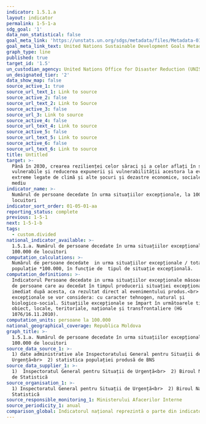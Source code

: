 ```yaml
---
indicator: 1.5.1.a
layout: indicator
permalink: 1-5-1-a
sdg_goal: '1'
data_non_statistical: false
goal_meta_link: 'https://unstats.un.org/sdgs/metadata/files/Metadata-01-05-01.pdf '
goal_meta_link_text: United Nations Sustainable Development Goals Metadata (PDF 224 KB)
graph_type: line
published: true
target_id: '1.5'
un_custodian_agency: United Nations Office for Disaster Reduction (UNISDR)
un_designated_tier: '2'
data_show_map: false
source_active_1: true
source_url_text_1: Link to source
source_active_2: false
source_url_text_2: Link to Source
source_active_3: false
source_url_3: Link to source
source_active_4: false
source_url_text_4: Link to source
source_active_5: false
source_url_text_5: Link to source
source_active_6: false
source_url_text_6: Link to source
title: Untitled
target: >-
  Până în 2030, crearea rezilienței celor săraci și a celor aflați în situații
  vulnerabile și reducerea expunerii și vulnerabilității acestora la evenimente
  extreme legate de climă și alte șocuri și dezastre economice, sociale și de
  mediu
indicator_name: >-
  Numărul de persoane decedate în urma situațiilor excepționale, la 100.000 de
  locuitori
indicator_sort_order: 01-05-01-aa
reporting_status: complete
previous: 1-5-1
next: 1-5-1-b
tags:
  - custom.divided
national_indicator_available: >-
  1.5.1.a. Numărul de persoane decedate în urma situațiilor excepționale, la
  100.000 de locuitori
computation_calculations: >-
  Numărul de persoane decedate  in urma situațiilor excepționale / total
  populație *100.000, în funcție de  tipul de situație excepțională.
computation_definitions: >-
  Indicatorul Persoane decedate in urma situațiilor excepționale măsoară numărul
  de persoane care au decedat în timpul producerii situației excepționale sau
  imediat după acesta, ca rezultat direct al evenimentului produs.<br>  Situații
  excepționale se vor considera: cu caracter tehnogen, natural și
  biologico-social. Situațiile excepționale se împart în următoarele tipuri: de
  obiect, locale, teritoriale, naționale și transfrontaliere (HG
  1076/16.11.2010).
computation_units: persoane la 100.000
national_geographical_coverage: Republica Moldova
graph_title: >-
  1.5.1.a. Numărul de persoane decedate în urma situațiilor excepționale, la
  100.000 de locuitori
source_data_source_1: >-
  1) date administrative ale Inspectoratului General pentru Situații de
  Urgență<br>  2) statistica populației produsă de BNS
source_data_supplier_1: >-
  1)  Inspectoratul General pentru Situații de Urgență<br>  2) Biroul Național
  de Statistică
source_organisation_1: >-
  1) Inspectoratul General pentru Situații de Urgență<br>  2) Biroul Național de
  Statistică
source_responsible_monitoring_1: Ministerului Afacerilor Interne
source_periodicity_1: anual
comparison_global: Indicatorul național reprezintă o parte din indicatorul global
---
```

